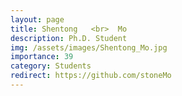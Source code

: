 ```yaml
---
layout: page
title: Shentong   <br>  Mo
description: Ph.D. Student
img: /assets/images/Shentong_Mo.jpg
importance: 39
category: Students
redirect: https://github.com/stoneMo
---
```

